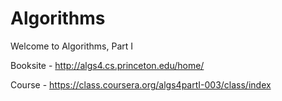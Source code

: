 Algorithms
==========

Welcome to Algorithms, Part I

Booksite - http://algs4.cs.princeton.edu/home/

Course   - https://class.coursera.org/algs4partI-003/class/index
